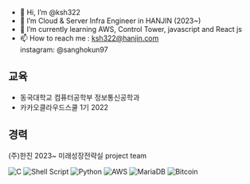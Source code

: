 - 👋 Hi, I’m @ksh322
- 👀 I’m Cloud & Server Infra Engineer in HANJIN (2023~)
- 🌱 I’m currently learning AWS, Control Tower, javascript and React js
- 📫 How to reach me : ksh322@hanjin.com <br> instagram: @sanghokun97
## 교육 </br>
- 동국대학교 컴퓨터공학부 정보통신공학과 <br>
- 카카오클라우드스쿨 1기 2022 <br>


## 경력</br>
(주)한진 2023~ 미래성장전략실 project team<br> 

![C](https://img.shields.io/badge/c-%2300599C.svg?style=for-the-badge&logo=c&logoColor=white)
![Shell Script](https://img.shields.io/badge/shell_script-%23121011.svg?style=for-the-badge&logo=gnu-bash&logoColor=white)
![Python](https://img.shields.io/badge/python-3670A0?style=for-the-badge&logo=python&logoColor=ffdd54)
![AWS](https://img.shields.io/badge/AWS-%23FF9900.svg?style=for-the-badge&logo=amazon-aws&logoColor=white)
![MariaDB](https://img.shields.io/badge/MariaDB-003545?style=for-the-badge&logo=mariadb&logoColor=white)
![Bitcoin](https://img.shields.io/badge/Bitcoin-000?style=for-the-badge&logo=bitcoin&logoColor=white)
<!---
ksh322/ksh322 is a ✨ special ✨ repository because its `README.md` (this file) appears on your GitHub profile.
You can click the Preview link to take a look at your changes.
--->

